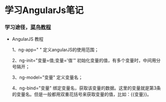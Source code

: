 # 学习AngularJs笔记 #

	
### 学习途径，[菜鸟教程](http://www.runoob.com/angularjs/angularjs-tutorial.html)

* AngularJS 教程

	1、ng-app=" "  定义angularJS的使用范围；

	2、ng-init="变量=值;变量='值'"  初始化变量的值，有多个变量时，中间用分号隔开；
	
	3、ng-model="变量"  定义变量名；
	
	4、ng-bind="变量"  绑定变量名，获取该变量的数据。这里的变量就是第3条的变量名。但是一般都用双重花括号来获取变量的值，比如：{{变量}}。